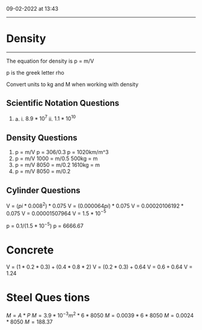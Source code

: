 09-02-2022 at 13:43

---
# Density
---
 

The equation for density is p = m/V

p is the greek letter rho 

Convert units to kg and M when working with density 

## Scientific Notation Questions
1.
	a.
		i. $8.9*10^7$
		ii. $1.1*10^10$

## Density Questions

1.  p = m/V
	p = 306/0.3
	p = 1020km/m^3
2. p = m/V
    1000 = m/0.5
     500kg = m
3. p = m/V
    8050 = m/0.2
    1610kg = m
4. p = m/V
    8050 = m/0.2

## Cylinder Questions
V = $(pi*0.008^2)*0.075$ 
V = $(0.000064pi)*0.075$
V = $0.00020106192 * 0.075$
V = 0.00001507964
V = $1.5*10$$^-$$^5$

p = $0.1/(1.5*10^-$$^5$)
p = $6666.67$
# Concrete 
V = $(1*0.2*0.3)+(0.4*0.8*2)$
V = $(0.2*0.3)+0.64$
V = $0.6 + 0.64$
V = 1.24

# Steel Ques tions
$M = A*P$ 
$M = 3.9*10^-$$^3m^2*6*8050$
$M = 0.0039*6*8050$
$M = 0.0024*8050$
$M= 188.37$
